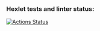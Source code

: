 ### Hexlet tests and linter status:
[![Actions Status](https://github.com/rutermus/frontend-project-lvl1/workflows/hexlet-check/badge.svg)](https://github.com/rutermus/frontend-project-lvl1/actions)